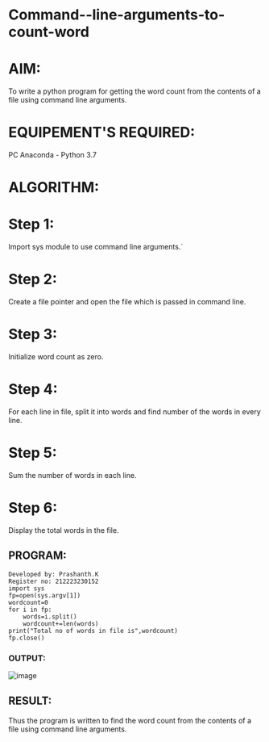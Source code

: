 # Command--line-arguments-to-count-word
# AIM:
To write a python program for getting the word count from the contents of a file using command line arguments.

# EQUIPEMENT'S REQUIRED:
PC Anaconda - Python 3.7

# ALGORITHM:
# Step 1:
Import sys module to use command line arguments.`

# Step 2:
Create a file pointer and open the file which is passed in command line.

# Step 3:
Initialize word count as zero.

# Step 4:
For each line in file, split it into words and find number of the words in every line.

# Step 5:
Sum the number of words in each line.

# Step 6:
Display the total words in the file.
## PROGRAM:
```
Developed by: Prashanth.K
Register no: 212223230152
import sys
fp=open(sys.argv[1])
wordcount=0
for i in fp:
    words=i.split()
    wordcount+=len(words)
print("Total no of words in file is",wordcount)
fp.close()
```

### OUTPUT:
![image](https://github.com/PRASHANTHRATHI/Command--line-arguments-to-count-word/assets/145743120/25939d45-bc4c-4fab-8f5f-4dff11b6ac7c)



## RESULT:
Thus the program is written to find the word count from the contents of a file using command line arguments.
